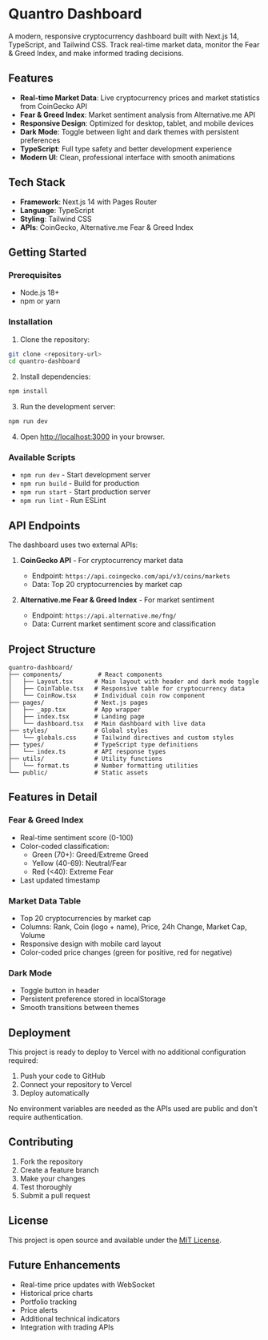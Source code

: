 # Quantro Dashboard

A modern, responsive cryptocurrency dashboard built with Next.js 14, TypeScript, and Tailwind CSS. Track real-time market data, monitor the Fear & Greed Index, and make informed trading decisions.

## Features

- **Real-time Market Data**: Live cryptocurrency prices and market statistics from CoinGecko API
- **Fear & Greed Index**: Market sentiment analysis from Alternative.me API
- **Responsive Design**: Optimized for desktop, tablet, and mobile devices
- **Dark Mode**: Toggle between light and dark themes with persistent preferences
- **TypeScript**: Full type safety and better development experience
- **Modern UI**: Clean, professional interface with smooth animations

## Tech Stack

- **Framework**: Next.js 14 with Pages Router
- **Language**: TypeScript
- **Styling**: Tailwind CSS
- **APIs**: CoinGecko, Alternative.me Fear & Greed Index

## Getting Started

### Prerequisites

- Node.js 18+ 
- npm or yarn

### Installation

1. Clone the repository:
```bash
git clone <repository-url>
cd quantro-dashboard
```

2. Install dependencies:
```bash
npm install
```

3. Run the development server:
```bash
npm run dev
```

4. Open [http://localhost:3000](http://localhost:3000) in your browser.

### Available Scripts

- `npm run dev` - Start development server
- `npm run build` - Build for production
- `npm run start` - Start production server
- `npm run lint` - Run ESLint

## API Endpoints

The dashboard uses two external APIs:

1. **CoinGecko API** - For cryptocurrency market data
   - Endpoint: `https://api.coingecko.com/api/v3/coins/markets`
   - Data: Top 20 cryptocurrencies by market cap

2. **Alternative.me Fear & Greed Index** - For market sentiment
   - Endpoint: `https://api.alternative.me/fng/`
   - Data: Current market sentiment score and classification

## Project Structure

```
quantro-dashboard/
├── components/          # React components
│   ├── Layout.tsx      # Main layout with header and dark mode toggle
│   ├── CoinTable.tsx   # Responsive table for cryptocurrency data
│   └── CoinRow.tsx     # Individual coin row component
├── pages/              # Next.js pages
│   ├── _app.tsx        # App wrapper
│   ├── index.tsx       # Landing page
│   └── dashboard.tsx   # Main dashboard with live data
├── styles/             # Global styles
│   └── globals.css     # Tailwind directives and custom styles
├── types/              # TypeScript type definitions
│   └── index.ts        # API response types
├── utils/              # Utility functions
│   └── format.ts       # Number formatting utilities
└── public/             # Static assets
```

## Features in Detail

### Fear & Greed Index
- Real-time sentiment score (0-100)
- Color-coded classification:
  - Green (70+): Greed/Extreme Greed
  - Yellow (40-69): Neutral/Fear
  - Red (<40): Extreme Fear
- Last updated timestamp

### Market Data Table
- Top 20 cryptocurrencies by market cap
- Columns: Rank, Coin (logo + name), Price, 24h Change, Market Cap, Volume
- Responsive design with mobile card layout
- Color-coded price changes (green for positive, red for negative)

### Dark Mode
- Toggle button in header
- Persistent preference stored in localStorage
- Smooth transitions between themes

## Deployment

This project is ready to deploy to Vercel with no additional configuration required:

1. Push your code to GitHub
2. Connect your repository to Vercel
3. Deploy automatically

No environment variables are needed as the APIs used are public and don't require authentication.

## Contributing

1. Fork the repository
2. Create a feature branch
3. Make your changes
4. Test thoroughly
5. Submit a pull request

## License

This project is open source and available under the [MIT License](LICENSE).

## Future Enhancements

- Real-time price updates with WebSocket
- Historical price charts
- Portfolio tracking
- Price alerts
- Additional technical indicators
- Integration with trading APIs
